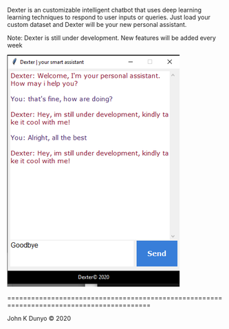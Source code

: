Dexter is an customizable intelligent chatbot that uses deep learning learning 
techniques to respond to user inputs or queries.
Just load your custom dataset and Dexter will be your new personal assistant.

Note: Dexter is still under development. New features will be added every week




![Screenshot of the gui](https://github.com/johnkdunyo/Dexter-PyBot/blob/master/gui.png)



==========================================================================================

John K Dunyo © 2020
